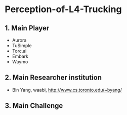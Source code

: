 # Perception-of-L4-Trucking

## 1. Main Player
- Aurora
- TuSimple
- Torc.ai
- Embark
- Waymo

## 2. Main Researcher institution
- Bin Yang, waabi, http://www.cs.toronto.edu/~byang/

## 3. Main Challenge
